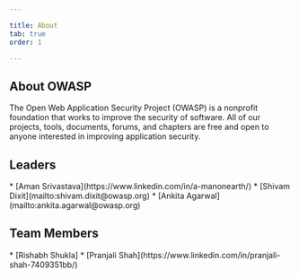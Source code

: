 ```yaml
---

title: About
tab: true
order: 1

---
```

## About OWASP

The Open Web Application Security Project (OWASP) is a nonprofit foundation that works to improve the security of software. All of our projects, tools, documents, forums, and chapters are free and open to anyone interested in improving application security.


<h2>Leaders</h2>
* [Aman Srivastava](https://www.linkedin.com/in/a-manonearth/)
* [Shivam Dixit](mailto:shivam.dixit@owasp.org)
* [Ankita Agarwal](mailto:ankita.agarwal@owasp.org)


<h2>Team Members</h2>
* [Rishabh Shukla]
* [Pranjali Shah](https://www.linkedin.com/in/pranjali-shah-7409351bb/)

